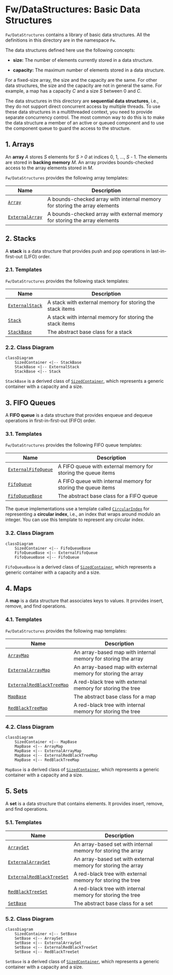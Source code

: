 # Fw/DataStructures: Basic Data Structures

`Fw/DataStructures` contains a library of basic data structures.
All the definitions in this directory are in the
namespace `Fw`.

The data structures defined here use the following concepts:

* **size:** The number of elements currently stored in a data structure.

* **capacity:** The maximum number of elements stored in a data structure.

For a fixed-size array, the size and the capacity are the same.
For other data structures, the size and the capacity are not
in general the same.
For example, a map has a capacity _C_ and a size _S_ between 0 
and _C_.

The data structures in this directory are **sequential data structures**,
i.e., they do not support direct concurrent access by multiple threads.
To use these data structures in a multithreaded context, you need
to provide separate concurrency control.
The most common way to do this is to make the data
structure a member of an active or queued component and to use
the component queue to guard the access to the structure.

## 1. Arrays

An **array** _A_ stores _S_ elements for _S > 0_ at indices
0, 1, ..., _S_ - 1.
The elements are stored in **backing memory** _M_.
An array provides bounds-checked access to the array elements
stored in _M_.

`Fw/DataStructures` provides the following array templates:

|Name|Description|
|----|-----------|
|[`Array`](Array.md)|A bounds-checked array with internal memory for storing the array elements|
|[`ExternalArray`](ExternalArray.md)|A bounds-checked array with external memory for storing the array elements|

## 2. Stacks

A **stack** is a data structure that provides push and pop
operations in last-in-first-out (LIFO) order.

### 2.1. Templates

`Fw/DataStructures` provides the following stack templates:

|Name|Description|
|----|-----------|
|[`ExternalStack`](ExternalStack.md)|A stack with external memory for storing the stack items|
|[`Stack`](Stack.md)|A stack with internal memory for storing the stack items|
|[`StackBase`](StackBase.md)|The abstract base class for a stack|

### 2.2. Class Diagram

```mermaid
classDiagram
    SizedContainer <|-- StackBase
    StackBase <|-- ExternalStack
    StackBase <|-- Stack
```

`StackBase` is a derived class of [`SizedContainer`](SizedContainer.md),
which represents a generic container with a capacity and a size.

## 3. FIFO Queues

A **FIFO queue** is a data structure that
provides enqueue and dequeue operations in
first-in-first-out (FIFO) order.

### 3.1. Templates

`Fw/DataStructures` provides the following FIFO queue templates:

|Name|Description|
|----|-----------|
|[`ExternalFifoQueue`](ExternalFifoQueue.md)|A FIFO queue with external memory for storing the queue items|
|[`FifoQueue`](FifoQueue.md)|A FIFO queue with internal memory for storing the queue items|
|[`FifoQueueBase`](FifoQueueBase.md)|The abstract base class for a FIFO queue|

The queue implementations use a template called 
[`CircularIndex`](CircularIndex.md)
for representing a **circular index**, i.e., an index that wraps around modulo 
an integer.
You can use this template to represent any circular index.

### 3.2. Class Diagram

```mermaid
classDiagram
    SizedContainer <|-- FifoQueueBase
    FifoQueueBase <|-- ExternalFifoQueue
    FifoQueueBase <|-- FifoQueue
```

`FifoQueueBase` is a derived class of [`SizedContainer`](SizedContainer.md),
which represents a generic container with a capacity and a size.

## 4. Maps

A **map** is a data structure that associates keys to values.
It provides insert, remove, and find operations.

### 4.1. Templates

`Fw/DataStructures` provides the following map templates:

|Name|Description|
|----|-----------|
|[`ArrayMap`](ArrayMap.md)|An array-based map with internal memory for storing the array|
|[`ExternalArrayMap`](ExternalArrayMap.md)|An array-based map with external memory for storing the array|
|[`ExternalRedBlackTreeMap`](ExternalRedBlackTreeMap.md)|A red-black tree with external memory for storing the tree|
|[`MapBase`](MapBase.md)|The abstract base class for a map|
|[`RedBlackTreeMap`](RedBlackTreeMap.md)|A red-black tree with internal memory for storing the tree|

### 4.2. Class Diagram

```mermaid
classDiagram
    SizedContainer <|-- MapBase
    MapBase <|-- ArrayMap
    MapBase <|-- ExternalArrayMap
    MapBase <|-- ExternalRedBlackTreeMap
    MapBase <|-- RedBlackTreeMap
```

`MapBase` is a derived class of [`SizedContainer`](SizedContainer.md),
which represents a generic container with a capacity and a size.

## 5. Sets

A **set** is a data structure that contains elements.
It provides insert, remove, and find operations.

### 5.1. Templates

|Name|Description|
|----|-----------|
|[`ArraySet`](ArraySet.md)|An array-based set with internal memory for storing the array|
|[`ExternalArraySet`](ExternalArraySet.md)|An array-based set with external memory for storing the array|
|[`ExternalRedBlackTreeSet`](ExternalRedBlackTreeSet.md)|A red-black tree with external memory for storing the tree|
|[`RedBlackTreeSet`](RedBlackTreeSet.md)|A red-black tree with internal memory for storing the tree|
|[`SetBase`](SetBase.md)|The abstract base class for a set|

### 5.2. Class Diagram

```mermaid
classDiagram
    SizedContainer <|-- SetBase
    SetBase <|-- ArraySet
    SetBase <|-- ExternalArraySet
    SetBase <|-- ExternalRedBlackTreeSet
    SetBase <|-- RedBlackTreeSet
```

`SetBase` is a derived class of [`SizedContainer`](SizedContainer.md),
which represents a generic container with a capacity and a size.
